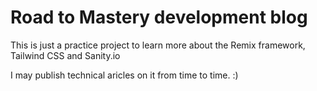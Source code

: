 # Road to Mastery development blog

This is just a practice project to learn more about the Remix framework, Tailwind CSS and Sanity.io

I may publish technical aricles on it from time to time. :)

